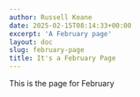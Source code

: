 ```yaml
---
author: Russell Keane
date: 2025-02-15T08:14:33+00:00
excerpt: 'A February page'
layout: doc
slug: february-page
title: It's a February Page
---
```


This is the page for February
